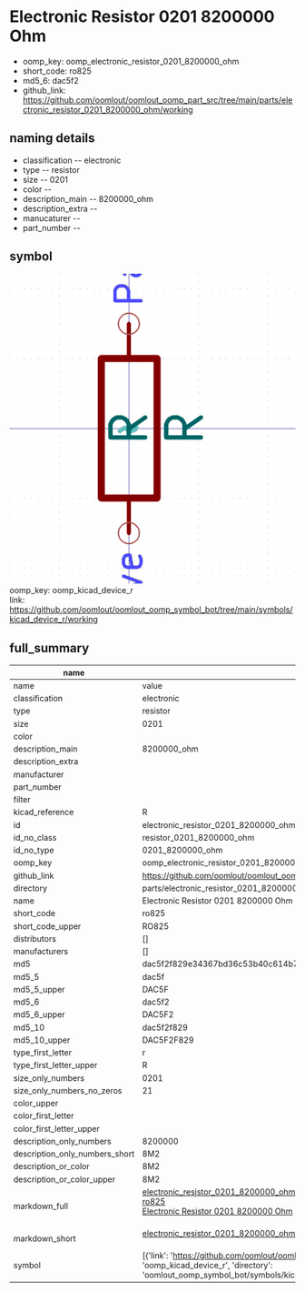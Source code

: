 # Electronic Resistor 0201 8200000 Ohm

  
* oomp_key: oomp_electronic_resistor_0201_8200000_ohm 
* short_code: ro825
* md5_6: dac5f2  
* github_link: https://github.com/oomlout/oomlout_oomp_part_src/tree/main/parts/electronic_resistor_0201_8200000_ohm/working  
## naming details
* classification -- electronic
* type -- resistor
* size -- 0201
* color -- 
* description_main -- 8200000_ohm
* description_extra -- 
* manucaturer -- 
* part_number -- 



## symbol

![](symbol/0/working/working_600.png)  
oomp_key: oomp_kicad_device_r  
link: https://github.com/oomlout/oomlout_oomp_symbol_bot/tree/main/symbols/kicad_device_r/working  


## full_summary
| name | value | 
| --- | --- | 
| name | value | 
| classification | electronic | 
| type | resistor | 
| size | 0201 | 
| color |  | 
| description_main | 8200000_ohm | 
| description_extra |  | 
| manufacturer |  | 
| part_number |  | 
| filter |  | 
| kicad_reference | R | 
| id | electronic_resistor_0201_8200000_ohm | 
| id_no_class | resistor_0201_8200000_ohm | 
| id_no_type | 0201_8200000_ohm | 
| oomp_key | oomp_electronic_resistor_0201_8200000_ohm | 
| github_link | https://github.com/oomlout/oomlout_oomp_part_src/tree/main/parts/electronic_resistor_0201_8200000_ohm/working | 
| directory | parts/electronic_resistor_0201_8200000_ohm | 
| name | Electronic Resistor 0201 8200000 Ohm | 
| short_code | ro825 | 
| short_code_upper | RO825 | 
| distributors | [] | 
| manufacturers | [] | 
| md5 | dac5f2f829e34367bd36c53b40c614b7 | 
| md5_5 | dac5f | 
| md5_5_upper | DAC5F | 
| md5_6 | dac5f2 | 
| md5_6_upper | DAC5F2 | 
| md5_10 | dac5f2f829 | 
| md5_10_upper | DAC5F2F829 | 
| type_first_letter | r | 
| type_first_letter_upper | R | 
| size_only_numbers | 0201 | 
| size_only_numbers_no_zeros | 21 | 
| color_upper |  | 
| color_first_letter |  | 
| color_first_letter_upper |  | 
| description_only_numbers | 8200000 | 
| description_only_numbers_short | 8M2 | 
| description_or_color | 8M2 | 
| description_or_color_upper | 8M2 | 
| markdown_full | [electronic_resistor_0201_8200000_ohm](https://github.com/oomlout/oomlout_oomp_part_src/tree/main/parts/electronic_resistor_0201_8200000_ohm/working)<br>[ro825](https://github.com/oomlout/oomlout_oomp_part_src/tree/main/parts/electronic_resistor_0201_8200000_ohm/working)<br>[Electronic Resistor 0201 8200000 Ohm](https://github.com/oomlout/oomlout_oomp_part_src/tree/main/parts/electronic_resistor_0201_8200000_ohm/working)<br><br> | 
| markdown_short | [electronic_resistor_0201_8200000_ohm](https://github.com/oomlout/oomlout_oomp_part_src/tree/main/parts/electronic_resistor_0201_8200000_ohm/working)<br><br> | 
| symbol | [{'link': 'https://github.com/oomlout/oomlout_oomp_symbol_bot/tree/main/symbols/kicad_device_r', 'oomp_key': 'oomp_kicad_device_r', 'directory': 'oomlout_oomp_symbol_bot/symbols/kicad_device_r//working/working.kicad_sym'}] | 
